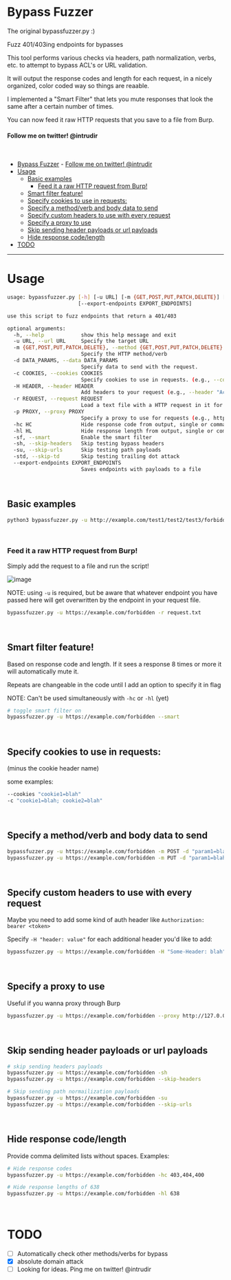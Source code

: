 # Bypass Fuzzer
The original bypassfuzzer.py :)

Fuzz 401/403ing endpoints for bypasses


This tool performs various checks via headers, path normalization, verbs, etc. to attempt to bypass ACL's or URL validation.

It will output the response codes and length for each request, in a nicely organized, color coded way so things are reaable.

I implemented a "Smart Filter" that lets you mute responses that look the same after a certain number of times.

You can now feed it raw HTTP requests that you save to a file from Burp.

#### Follow me on twitter! @intrudir
<br>

- [Bypass Fuzzer](#bypass-fuzzer)
      - [Follow me on twitter! @intrudir](#follow-me-on-twitter-intrudir)
- [Usage](#usage)
  - [Basic examples](#basic-examples)
    - [Feed it a raw HTTP request from Burp!](#feed-it-a-raw-http-request-from-burp)
  - [Smart filter feature!](#smart-filter-feature)
  - [Specify cookies to use in requests:](#specify-cookies-to-use-in-requests)
  - [Specify a method/verb and body data to send](#specify-a-methodverb-and-body-data-to-send)
  - [Specify custom headers to use with every request](#specify-custom-headers-to-use-with-every-request)
  - [Specify a proxy to use](#specify-a-proxy-to-use)
  - [Skip sending header payloads or url payloads](#skip-sending-header-payloads-or-url-payloads)
  - [Hide response code/length](#hide-response-codelength)
- [TODO](#todo)


---
# Usage
```bash
usage: bypassfuzzer.py [-h] [-u URL] [-m {GET,POST,PUT,PATCH,DELETE}] [-d DATA_PARAMS] [-c COOKIES] [-H HEADER] [-r REQUEST] [-p PROXY] [-hc HC] [-hl HL] [-sf] [-sh] [-su] [-std]
                       [--export-endpoints EXPORT_ENDPOINTS]

use this script to fuzz endpoints that return a 401/403

optional arguments:
  -h, --help            show this help message and exit
  -u URL, --url URL     Specify the target URL
  -m {GET,POST,PUT,PATCH,DELETE}, --method {GET,POST,PUT,PATCH,DELETE}
                        Specify the HTTP method/verb
  -d DATA_PARAMS, --data DATA_PARAMS
                        Specify data to send with the request.
  -c COOKIES, --cookies COOKIES
                        Specify cookies to use in requests. (e.g., --cookies "cookie1=blah; cookie2=blah")
  -H HEADER, --header HEADER
                        Add headers to your request (e.g., --header "Accept: application/json" --header "Host: example.com"
  -r REQUEST, --request REQUEST
                        Load a text file with a HTTP request in it for fuzzing (e.g., --request req.txt
  -p PROXY, --proxy PROXY
                        Specify a proxy to use for requests (e.g., http://127.0.0.1:8080)
  -hc HC                Hide response code from output, single or comma separated
  -hl HL                Hide response length from output, single or comma separated
  -sf, --smart          Enable the smart filter
  -sh, --skip-headers   Skip testing bypass headers
  -su, --skip-urls      Skip testing path payloads
  -std, --skip-td       Skip testing trailing dot attack
  --export-endpoints EXPORT_ENDPOINTS
                        Saves endpoints with payloads to a file
```
<br>

## Basic examples
```bash
python3 bypassfuzzer.py -u http://example.com/test1/test2/test3/forbidden.html
```
<br>

### Feed it a raw HTTP request from Burp!
Simply add the request to a file and run the script!

![image](https://user-images.githubusercontent.com/24526564/188021983-2f38bac0-c144-45ce-9a45-3db32470a136.png)


NOTE: using `-u` is required, but be aware that whatever endpoint you have passed here will get overwritten by the endpoint in your request file.
```bash
bypassfuzzer.py -u https://example.com/forbidden -r request.txt
```
<br>

## Smart filter feature!
Based on response code and length. If it sees a response 8 times or more it will automatically mute it.

Repeats are changeable in the code until I add an option to specify it in flag

NOTE: Can't be used simultaneously with `-hc` or `-hl` (yet)

```bash
# toggle smart filter on
bypassfuzzer.py -u https://example.com/forbidden --smart
```
<br>

## Specify cookies to use in requests:
(minus the cookie header name)  

some examples:
```bash
--cookies "cookie1=blah"
-c "cookie1=blah; cookie2=blah"
```
<br>

## Specify a method/verb and body data to send
```bash
bypassfuzzer.py -u https://example.com/forbidden -m POST -d "param1=blah&param2=blah2"
bypassfuzzer.py -u https://example.com/forbidden -m PUT -d "param1=blah&param2=blah2"
```
<br>

## Specify custom headers to use with every request
Maybe you need to add some kind of auth header like `Authorization: bearer <token>`

Specify `-H "header: value"` for each additional header you'd like to add:
```bash
bypassfuzzer.py -u https://example.com/forbidden -H "Some-Header: blah" -H "Authorization: Bearer 1234567"
```
<br>

## Specify a proxy to use
Useful if you wanna proxy through Burp
```bash
bypassfuzzer.py -u https://example.com/forbidden --proxy http://127.0.0.1:8080
```
<br>

## Skip sending header payloads or url payloads
```bash
# skip sending headers payloads
bypassfuzzer.py -u https://example.com/forbidden -sh
bypassfuzzer.py -u https://example.com/forbidden --skip-headers

# Skip sending path normailization payloads
bypassfuzzer.py -u https://example.com/forbidden -su
bypassfuzzer.py -u https://example.com/forbidden --skip-urls
```
<br>

## Hide response code/length
Provide comma delimited lists without spaces.
Examples:
```bash
# Hide response codes
bypassfuzzer.py -u https://example.com/forbidden -hc 403,404,400  

# Hide response lengths of 638
bypassfuzzer.py -u https://example.com/forbidden -hl 638  
```
<br>

# TODO
- [ ] Automatically check other methods/verbs for bypass
- [x] absolute domain attack
- [ ] Looking for ideas. Ping me on twitter! @intrudir
